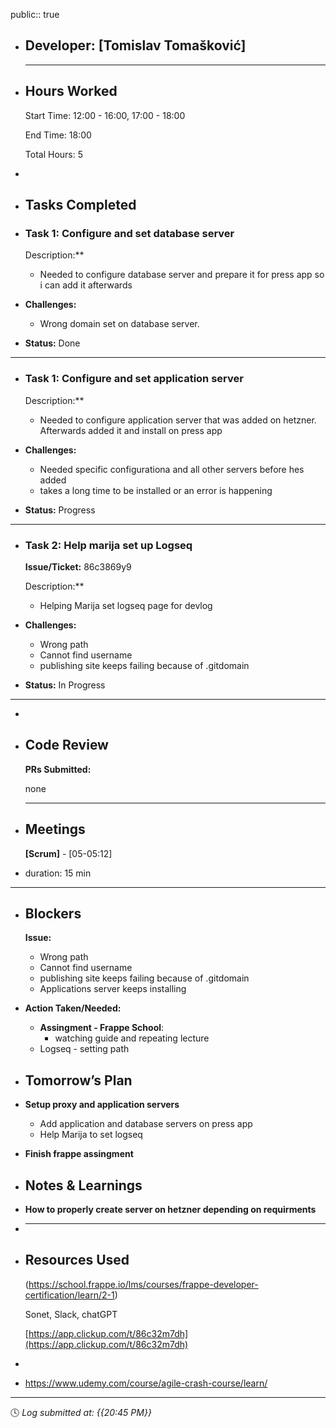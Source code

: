 public:: true

- ## Developer: [Tomislav Tomašković]
  
  ---
- ## Hours Worked
  
  Start Time: 12:00 - 16:00, 17:00 - 18:00 
  
  End Time: 18:00
  
  Total Hours: 5
-
- ## Tasks Completed
- ### Task 1:  Configure and set database server
  
  Description:**
	- Needed to configure database server and prepare it for press app so i can add it afterwards
- **Challenges:**
	- Wrong domain set on database server.
- **Status:**  Done
- ---
- ### Task 1:  Configure and set application server
  
  Description:**
	- Needed to configure application server that was added on hetzner. Afterwards added it and install on press app
- **Challenges:**
	- Needed specific configurationa and all other servers before hes added
	- takes a long time to be installed or an error is happening
- **Status:**  Progress
- ---
- ### Task 2:  Help marija set up Logseq
  
  **Issue/Ticket:** 86c3869y9
  
  Description:**
	- Helping Marija set logseq page for devlog
- **Challenges:**
	- Wrong path
	- Cannot find username
	- publishing site keeps failing because of .gitdomain
- **Status:**  In Progress
- ---
-
- ## Code Review
  
  **PRs Submitted:**
  
  none
  
  ---
- ## Meetings
  
  **[Scrum]** - [05-05:12]
- duration: 15 min
- ---
- ## Blockers
  
  **Issue:**
	- Wrong path
	- Cannot find username
	- publishing site keeps failing because of .gitdomain
	- Applications server keeps installing
- **Action Taken/Needed:**
	- **Assingment - Frappe School**:
		- watching guide and repeating lecture
	- Logseq - setting path
- ## Tomorrow’s Plan
- **Setup proxy and application servers**
	- Add application and database servers on press app
	- Help Marija to set logseq
- **Finish frappe assingment**
- ## Notes & Learnings
- **How to properly create server on hetzner depending on requirments**
- ****
- ## Resources Used
  
  (https://school.frappe.io/lms/courses/frappe-developer-certification/learn/2-1)
  
  Sonet, Slack, chatGPT
  
  [https://app.clickup.com/t/86c32m7dh](https://app.clickup.com/t/86c32m7dh)
-
- https://www.udemy.com/course/agile-crash-course/learn/
- ---
  
  🕓 *Log submitted at: {{20:45 PM}}*